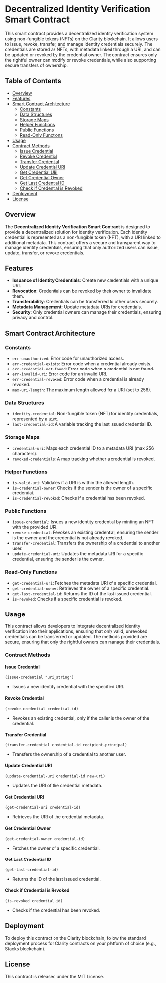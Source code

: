 # Decentralized Identity Verification Smart Contract

This smart contract provides a decentralized identity verification system using non-fungible tokens (NFTs) on the Clarity blockchain. It allows users to issue, revoke, transfer, and manage identity credentials securely. The credentials are stored as NFTs, with metadata linked through a URI, and can be updated or revoked by the credential owner. The contract ensures only the rightful owner can modify or revoke credentials, while also supporting secure transfers of ownership.

## Table of Contents
- [Overview](#overview)
- [Features](#features)
- [Smart Contract Architecture](#smart-contract-architecture)
  - [Constants](#constants)
  - [Data Structures](#data-structures)
  - [Storage Maps](#storage-maps)
  - [Helper Functions](#helper-functions)
  - [Public Functions](#public-functions)
  - [Read-Only Functions](#read-only-functions)
- [Usage](#usage)
- [Contract Methods](#contract-methods)
  - [Issue Credential](#issue-credential)
  - [Revoke Credential](#revoke-credential)
  - [Transfer Credential](#transfer-credential)
  - [Update Credential URI](#update-credential-uri)
  - [Get Credential URI](#get-credential-uri)
  - [Get Credential Owner](#get-credential-owner)
  - [Get Last Credential ID](#get-last-credential-id)
  - [Check if Credential is Revoked](#check-if-credential-is-revoked)
- [Deployment](#deployment)
- [License](#license)

## Overview

The **Decentralized Identity Verification Smart Contract** is designed to provide a decentralized solution for identity verification. Each identity credential is represented as a non-fungible token (NFT), with a URI linked to additional metadata. This contract offers a secure and transparent way to manage identity credentials, ensuring that only authorized users can issue, update, transfer, or revoke credentials.

## Features
- **Issuance of Identity Credentials**: Create new credentials with a unique URI.
- **Revocation**: Credentials can be revoked by their owner to invalidate them.
- **Transferability**: Credentials can be transferred to other users securely.
- **Metadata Management**: Update metadata URIs for credentials.
- **Security**: Only credential owners can manage their credentials, ensuring privacy and control.

## Smart Contract Architecture

### Constants
- `err-unauthorized`: Error code for unauthorized access.
- `err-credential-exists`: Error code when a credential already exists.
- `err-credential-not-found`: Error code when a credential is not found.
- `err-invalid-uri`: Error code for an invalid URI.
- `err-credential-revoked`: Error code when a credential is already revoked.
- `max-uri-length`: The maximum length allowed for a URI (set to 256).

### Data Structures
- `identity-credential`: Non-fungible token (NFT) for identity credentials, represented by a `uint`.
- `last-credential-id`: A variable tracking the last issued credential ID.

### Storage Maps
- `credential-uri`: Maps each credential ID to a metadata URI (max 256 characters).
- `revoked-credentials`: A map tracking whether a credential is revoked.

### Helper Functions
- `is-valid-uri`: Validates if a URI is within the allowed length.
- `is-credential-owner`: Checks if the sender is the owner of a specific credential.
- `is-credential-revoked`: Checks if a credential has been revoked.

### Public Functions
- `issue-credential`: Issues a new identity credential by minting an NFT with the provided URI.
- `revoke-credential`: Revokes an existing credential, ensuring the sender is the owner and the credential is not already revoked.
- `transfer-credential`: Transfers the ownership of a credential to another user.
- `update-credential-uri`: Updates the metadata URI for a specific credential, ensuring the sender is the owner.

### Read-Only Functions
- `get-credential-uri`: Fetches the metadata URI of a specific credential.
- `get-credential-owner`: Retrieves the owner of a specific credential.
- `get-last-credential-id`: Returns the ID of the last issued credential.
- `is-revoked`: Checks if a specific credential is revoked.

## Usage

This contract allows developers to integrate decentralized identity verification into their applications, ensuring that only valid, unrevoked credentials can be transferred or updated. The methods provided are secure, ensuring that only the rightful owners can manage their credentials.

### Contract Methods

#### Issue Credential
```clarity
(issue-credential "uri_string")
```
- Issues a new identity credential with the specified URI.

#### Revoke Credential
```clarity
(revoke-credential credential-id)
```
- Revokes an existing credential, only if the caller is the owner of the credential.

#### Transfer Credential
```clarity
(transfer-credential credential-id recipient-principal)
```
- Transfers the ownership of a credential to another user.

#### Update Credential URI
```clarity
(update-credential-uri credential-id new-uri)
```
- Updates the URI of the credential metadata.

#### Get Credential URI
```clarity
(get-credential-uri credential-id)
```
- Retrieves the URI of the credential metadata.

#### Get Credential Owner
```clarity
(get-credential-owner credential-id)
```
- Fetches the owner of a specific credential.

#### Get Last Credential ID
```clarity
(get-last-credential-id)
```
- Returns the ID of the last issued credential.

#### Check if Credential is Revoked
```clarity
(is-revoked credential-id)
```
- Checks if the credential has been revoked.

## Deployment

To deploy this contract on the Clarity blockchain, follow the standard deployment process for Clarity contracts on your platform of choice (e.g., Stacks blockchain).

## License

This contract is released under the MIT License.
